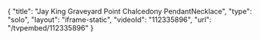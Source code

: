 {
    "title": "Jay King Graveyard Point Chalcedony PendantNecklace",
    "type": "solo",
    "layout": "iframe-static",
    "videoId": "112335896",
    "url": "\/tvpembed\/112335896"
}